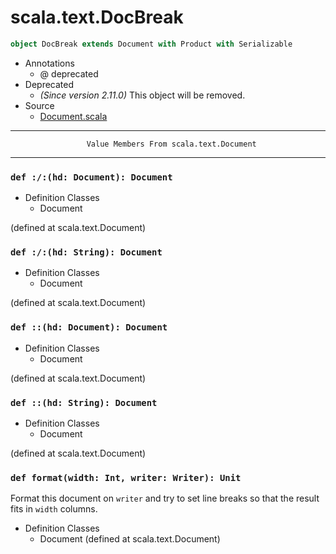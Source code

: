 
#                             scala.text.DocBreak                             #

```scala
object DocBreak extends Document with Product with Serializable
```

* Annotations
  * @ deprecated
* Deprecated
  * _(Since version 2.11.0)_ This object will be removed.
* Source
  * [Document.scala](https://github.com/scala/scala/tree/6d09a1ba5f/src/library/scala/text/Document.scala#L1)


--------------------------------------------------------------------------------
                     Value Members From scala.text.Document
--------------------------------------------------------------------------------


### `def :/:(hd: Document): Document`                                        ###

* Definition Classes
  * Document

(defined at scala.text.Document)


### `def :/:(hd: String): Document`                                          ###

* Definition Classes
  * Document

(defined at scala.text.Document)


### `def ::(hd: Document): Document`                                         ###

* Definition Classes
  * Document

(defined at scala.text.Document)


### `def ::(hd: String): Document`                                           ###

* Definition Classes
  * Document

(defined at scala.text.Document)


### `def format(width: Int, writer: Writer): Unit`                           ###

Format this document on `writer` and try to set line breaks so that the result
fits in `width` columns.

* Definition Classes
  * Document
(defined at scala.text.Document)
